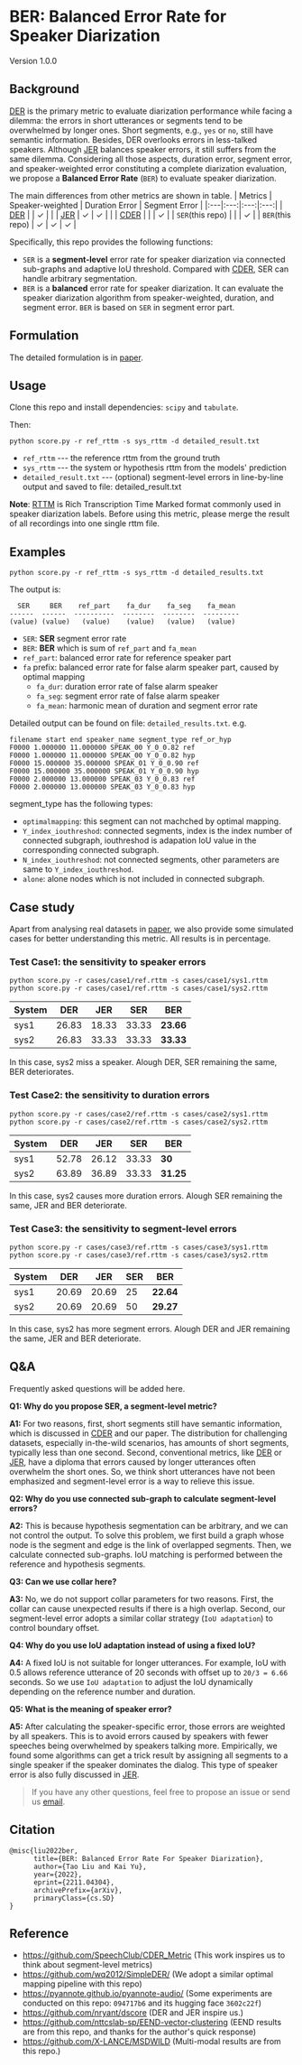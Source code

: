 # BER: Balanced Error Rate for Speaker Diarization

Version 1.0.0

## Background
[DER](https://github.com/nryant/dscore) is the primary metric to evaluate diarization performance while facing a
dilemma: the errors in short utterances or segments tend to be overwhelmed by
longer ones. Short segments, e.g., ``yes`` or ``no``, still have semantic
information. Besides, DER overlooks errors in less-talked speakers. Although
[JER](https://github.com/nryant/dscore) balances speaker errors, it still suffers from the same dilemma.
Considering all those aspects, duration error, segment error, and
speaker-weighted error constituting a complete diarization evaluation, we
propose a **Balanced Error Rate** (``BER``) to evaluate speaker diarization.

The main differences from other metrics are shown in table.
|  Metrics |  Speaker-weighted   | Duration Error  | Segment Error  |
|:---|:---:|:---:|:---:|
| [DER](https://github.com/nryant/dscore)  |     |  &check; |   |
| [JER](https://github.com/nryant/dscore) |  &check;   |  &check; |   |
| [CDER](https://github.com/SpeechClub/CDER_Metric)   |     |   |  &check; |
|  ``SER``(this repo) |     |   |  &check; |
|  ``BER``(this repo) |  &check;   |  &check; | &check;  |

Specifically, this repo provides the following functions:
- ``SER`` is a **segment-level** error rate for speaker diarization via connected sub-graphs and adaptive IoU threshold. Compared with [CDER](https://github.com/SpeechClub/CDER_Metric), SER can handle arbitrary segmentation.
- ``BER`` is a **balanced** error rate for speaker diarization. It can evaluate the speaker diarization algorithm from speaker-weighted, duration, and segment error. ``BER`` is based on ``SER`` in segment error part.


## Formulation

The detailed formulation is in [paper](https://arxiv.org/abs/2211.04304).

## Usage

Clone this repo and install dependencies: ``scipy`` and ``tabulate``.

Then: 

```
python score.py -r ref_rttm -s sys_rttm -d detailed_result.txt
```

* ``ref_rttm`` --- the reference rttm from the ground truth
* ``sys_rttm`` --- the system or hypothesis rttm from the models' prediction
* ``detailed_result.txt`` --- (optional) segment-level errors in line-by-line output and saved to file: detailed_result.txt

**Note**: [RTTM](https://raw.githubusercontent.com/nryant/dscore) is Rich Transcription Time Marked format commonly used in speaker diarization labels. Before using this metric, please merge the result of all recordings into one single rttm file.


## Examples
```
python score.py -r ref_rttm -s sys_rttm -d detailed_results.txt
```
The output is:

```
  SER     BER    ref_part    fa_dur    fa_seg    fa_mean
------  ------  ----------  --------  --------  ---------
(value) (value)   (value)    (value)   (value)   (value)
```

* ``SER``: **SER** segment error rate
* ``BER``: **BER** which is sum of ``ref_part`` and ``fa_mean``
* ``ref_part``: balanced error rate for reference speaker part
* ``fa`` prefix: balanced error rate for false alarm speaker part, caused by optimal mapping
    * ``fa_dur``: duration error rate of false alarm speaker
    * ``fa_seg``: segment error rate of false alarm speaker
    * ``fa_mean``: harmonic mean of duration and segment error rate



Detailed output can be found on file: ``detailed_results.txt``.
e.g.
```
filename start end speaker_name segment_type ref_or_hyp
F0000 1.000000 11.000000 SPEAK_00 Y_0_0.82 ref
F0000 1.000000 11.000000 SPEAK_00 Y_0_0.82 hyp
F0000 15.000000 35.000000 SPEAK_01 Y_0_0.90 ref
F0000 15.000000 35.000000 SPEAK_01 Y_0_0.90 hyp
F0000 2.000000 13.000000 SPEAK_03 Y_0_0.83 ref
F0000 2.000000 13.000000 SPEAK_03 Y_0_0.83 hyp
```
segment_type has the following types:

* ``optimalmapping``: this segment can not machched by optimal mapping.
* ``Y_index_iouthreshod``: connected segments, index is the index number of connected subgraph, iouthreshod is adapation IoU value in the corresponding connected subgraph.
* ``N_index_iouthreshod``: not connected segments, other parameters are same to ``Y_index_iouthreshod``.
* ``alone``: alone nodes which is not included in connected subgraph.

## Case study
Apart from analysing real datasets in [paper](https://arxiv.org/abs/2211.04304), we also provide some simulated cases for better understanding this metric. All results is in percentage.
### Test Case1: the sensitivity to speaker errors

```
python score.py -r cases/case1/ref.rttm -s cases/case1/sys1.rttm
python score.py -r cases/case1/ref.rttm -s cases/case1/sys2.rttm
```

| System | DER   | JER   | SER   | **BER**   |
|--------|-------|-------|-------|-------|
| sys1   | 26.83 | 18.33 | 33.33 | **23.66** |
| sys2   | 26.83 | 33.33 | 33.33 | **33.33** |

In this case, sys2 miss a speaker. Alough DER, SER remaining the same, BER deteriorates.

### Test Case2: the sensitivity to duration errors


```
python score.py -r cases/case2/ref.rttm -s cases/case2/sys1.rttm
python score.py -r cases/case2/ref.rttm -s cases/case2/sys2.rttm
```
| System | DER   | JER  | SER | **BER**   |
|--------|-------|------|-----|-----------|
| sys1   | 52.78 | 26.12| 33.33  | **30** |
| sys2   | 63.89 | 36.89 | 33.33  | **31.25** |

In this case, sys2 causes more duration errors. Alough SER remaining the same, JER and BER deteriorate.

### Test Case3: the sensitivity to segment-level errors

```
python score.py -r cases/case3/ref.rttm -s cases/case3/sys1.rttm
python score.py -r cases/case3/ref.rttm -s cases/case3/sys2.rttm
```
| System | DER   | JER  | SER | **BER**   |
|--------|-------|------|-----|-----------|
| sys1   | 20.69 | 20.69 | 25  | **22.64** |
| sys2   | 20.69 | 20.69| 50  | **29.27** |

In this case, sys2 has more segment errors. Alough DER and JER remaining the same, JER and BER deteriorate.

## Q&A

Frequently asked questions will be added here.

**Q1: Why do you propose SER, a segment-level metric?**

**A1:** For two reasons, first, short segments still have semantic information, which is discussed in [CDER](https://github.com/SpeechClub/CDER_Metric) and our paper. The distribution for challenging datasets, especially in-the-wild scenarios, has amounts of short segments, typically less than one second. Second, conventional metrics, like [DER](https://github.com/nryant/dscore) or [JER](https://github.com/nryant/dscore), have a diploma that errors caused by longer utterances often overwhelm the short ones. So, we think short utterances have not been emphasized and segment-level error is a way to relieve this issue.

**Q2: Why do you use connected sub-graph to calculate segment-level errors?**

**A2:** This is because hypothesis segmentation can be arbitrary, and we can not control the output. To solve this problem, we first build a graph whose node is the segment and edge is the link of overlapped segments. Then, we calculate connected sub-graphs. IoU matching is performed between the reference and hypothesis segments. 

**Q3: Can we use collar here?**

**A3:** No, we do not support collar parameters for two reasons. First, the collar can cause unexpected results if there is a high overlap. Second, our segment-level error adopts a similar collar strategy (``IoU adaptation``) to control boundary offset.

**Q4: Why do you use IoU adaptation instead of using a fixed IoU?** 

**A4:** A fixed IoU is not suitable for longer utterances. For example, IoU with 0.5 allows reference utterance of 20 seconds with offset up to ``20/3 = 6.66`` seconds. So we use ``IoU adaptation`` to adjust the IoU dynamically depending on the reference number and duration.

**Q5: What is the meaning of speaker error?** 

**A5:** After calculating the speaker-specific error, those errors are weighted by all speakers. This is to avoid errors caused by speakers with fewer speeches being overwhelmed by speakers talking more. Empirically, we found some algorithms can get a trick result by assigning all segments to a single speaker if the speaker dominates the dialog. This type of speaker error is also fully discussed in [JER](ttps://github.com/nryant/dscore).

> If you have any other questions, feel free to propose an issue or send us [email](mailto:liutaw@sjtu.edu.cn).


## Citation

```
@misc{liu2022ber,
      title={BER: Balanced Error Rate For Speaker Diarization}, 
      author={Tao Liu and Kai Yu},
      year={2022},
      eprint={2211.04304},
      archivePrefix={arXiv},
      primaryClass={cs.SD}
}
```

## Reference

* https://github.com/SpeechClub/CDER_Metric
(This work inspires us to think about segment-level metrics)
* https://github.com/wq2012/SimpleDER/ (We adopt a similar optimal mapping pipeline with this repo)
* https://pyannote.github.io/pyannote-audio/ (Some experiments are conducted on this repo: ``094717b6`` and its hugging face ``3602c22f``)
* https://github.com/nryant/dscore (DER and JER inspire us.)
* https://github.com/nttcslab-sp/EEND-vector-clustering (EEND results are from this repo, and thanks for the author's quick response)
* https://github.com/X-LANCE/MSDWILD (Multi-modal results are from this repo.)
